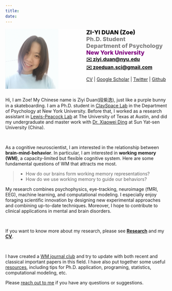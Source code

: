 ```yaml
---
title: 
date: 
---
```


<div style="width:600px; font-size:15px; font-weight: 800; text-align: left">
	<img src="image/me.png" align="left" width="42%" />
	<font size="4" color="black">ZI-YI DUAN (Zoe)</font>
	<br><font size="4" color="grey">Ph.D. Student
		<br>Department of Psychology</font>
	<br><font size="4" color="purple">New York University</font>
	<br><a href = "mailto:ziyi.duan@nyu.edu">✉️ ziyi.duan@nyu.edu</a> 
	<br><a href = "mailto:zoeduan.sci@gmail.com">✉️ zoeduan.sci@gmail.com</a> 
</div>


[CV](https://docs.google.com/document/d/1k58mSf4gRsOJBmFiCuKN0xaoHC--m2jIXktMbmoVUY0/edit?usp=sharing) | [Google Scholar](https://scholar.google.com/citations?user=2H9meH0AAAAJ&hl=zh-CN) | [Twitter](https://twitter.com/ZoeDuan2) | [Github](https://github.com/ZiyiDuan)


&nbsp;

Hi, I am Zoe! My Chinese name is Ziyi Duan(段紫逸), just like a purple bunny in a skateboarding. I am a Ph.D. student in [ClaySpace Lab](https://www.clayspacelab.com/) in the Department of Psychology at New York University. Before that, I worked as a research assistant in [Lewis-Peacock Lab](https://www.lewpealab.org/home) at The University of Texas at Austin, and did my undergraduate and master work with [Dr. Xiaowei Ding](https://psy.sysu.edu.cn/teacher/719) at Sun Yat-sen University (China).

&nbsp;

As a cognitive neuroscientist, I am interested in the relationship between **brain-mind-behavior**. In particular, I am interested in **working memory (WM)**, a capacity-limited but flexible cognitive system. Here are some fundamental questions of WM that attracts me most.


>* How do our brains form working memory representations?
>* How do we use working memory to guide our behaviors?


My research combines psychophysics, eye-tracking, neuroimage (fMRI, EEG), machine learning, and computational modeling. I especially enjoy foraging scientific innovation by designing new experimental approaches and combining up-to-date techniques. Moreover, I hope to contribute to clinical applications in mental and brain disorders. 

&nbsp;

If you want to know more about my research, please see **[Research](/research)** and my **[CV](https://docs.google.com/document/d/1k58mSf4gRsOJBmFiCuKN0xaoHC--m2jIXktMbmoVUY0/edit?usp=sharing)**. 

&nbsp;

I have created a [WM journal club](/journalClub) and try to update with both recent and classical important papers in this field. I have also put together some useful [resources](/archives), including tips for Ph.D. application, programing, statistics, computational modeling, etc.

Please <a href = "mailto: zoeduan.sci@gmail.com">reach out to me</a> if you have any questions or suggestions.





